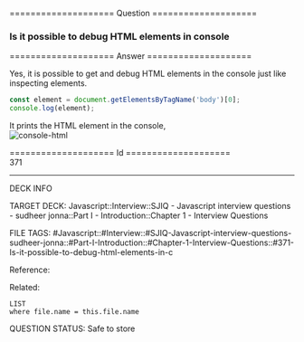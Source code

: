 ==================== Question ====================  

### Is it possible to debug HTML elements in console  

==================== Answer ====================  

Yes, it is possible to get and debug HTML elements in the console just like
inspecting elements.

```javascript
const element = document.getElementsByTagName('body')[0];
console.log(element);
```

It prints the HTML element in the console,  
![console-html](../../../../images/console-html.png)

==================== Id ====================  
371

---

DECK INFO

TARGET DECK: Javascript::Interview::SJIQ - Javascript interview questions - sudheer jonna::Part I - Introduction::Chapter 1 - Interview Questions

FILE TAGS: #Javascript::#Interview::#SJIQ-Javascript-interview-questions-sudheer-jonna::#Part-I-Introduction::#Chapter-1-Interview-Questions::#371-Is-it-possible-to-debug-html-elements-in-c

Reference:

Related:

```dataview
LIST
where file.name = this.file.name
```

QUESTION STATUS: Safe to store

